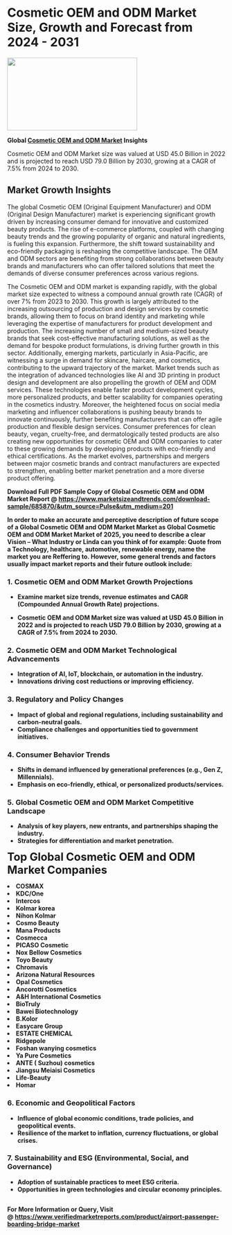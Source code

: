 <H1>Cosmetic OEM and ODM Market Size, Growth and Forecast from 2024 - 2031</H1><img class="aligncenter size-medium wp-image-584254" src="https://thirdeyenews.in/wp-content/uploads/2024/09/Global-Market-Research-300x168.jpeg" alt="" width="300" height="168" /><p><strong>Global&nbsp;<a href="https://www.marketsizeandtrends.com/download-sample/685870/&amp;utm_source=Pulse&amp;utm_medium=201">Cosmetic OEM and ODM Market</a> Insights</strong></p><p>Cosmetic OEM and ODM Market size was valued at USD 45.0 Billion in 2022 and is projected to reach USD 79.0 Billion by 2030, growing at a CAGR of 7.5% from 2024 to 2030.</p><p><h2>Market Growth Insights</h2> <p>The global Cosmetic OEM (Original Equipment Manufacturer) and ODM (Original Design Manufacturer) market is experiencing significant growth driven by increasing consumer demand for innovative and customized beauty products. The rise of e-commerce platforms, coupled with changing beauty trends and the growing popularity of organic and natural ingredients, is fueling this expansion. Furthermore, the shift toward sustainability and eco-friendly packaging is reshaping the competitive landscape. The OEM and ODM sectors are benefiting from strong collaborations between beauty brands and manufacturers who can offer tailored solutions that meet the demands of diverse consumer preferences across various regions.</p> <p><strong></strong></p> <p>The Cosmetic OEM and ODM market is expanding rapidly, with the global market size expected to witness a compound annual growth rate (CAGR) of over 7% from 2023 to 2030. This growth is largely attributed to the increasing outsourcing of production and design services by cosmetic brands, allowing them to focus on brand identity and marketing while leveraging the expertise of manufacturers for product development and production. The increasing number of small and medium-sized beauty brands that seek cost-effective manufacturing solutions, as well as the demand for bespoke product formulations, is driving further growth in this sector. Additionally, emerging markets, particularly in Asia-Pacific, are witnessing a surge in demand for skincare, haircare, and cosmetics, contributing to the upward trajectory of the market. Market trends such as the integration of advanced technologies like AI and 3D printing in product design and development are also propelling the growth of OEM and ODM services. These technologies enable faster product development cycles, more personalized products, and better scalability for companies operating in the cosmetics industry. Moreover, the heightened focus on social media marketing and influencer collaborations is pushing beauty brands to innovate continuously, further benefiting manufacturers that can offer agile production and flexible design services. Consumer preferences for clean beauty, vegan, cruelty-free, and dermatologically tested products are also creating new opportunities for cosmetic OEM and ODM companies to cater to these growing demands by developing products with eco-friendly and ethical certifications. As the market evolves, partnerships and mergers between major cosmetic brands and contract manufacturers are expected to strengthen, enabling better market penetration and a more diverse product offering. <p><strong></p><p><span class=""><strong>Download Full PDF Sample Copy of Global Cosmetic OEM and ODM Market Report</strong> @ <a href="https://www.marketsizeandtrends.com/download-sample/685870/&amp;utm_source=Pulse&amp;utm_medium=201" target="_blank">https://www.marketsizeandtrends.com/download-sample/685870/&amp;utm_source=Pulse&amp;utm_medium=201</a></span></p><p>In order to make an accurate and perceptive description of future scope of a Global&nbsp;Cosmetic OEM and ODM Market Market as Global&nbsp;Cosmetic OEM and ODM Market Market of 2025, you need to describe a clear Vision &ndash; What Industry or Linda can you think of for example: Quote from a Technology, healthcare, automotive, renewable energy, name the market you are Reffering to. However, some general trends and factors usually impact market reports and their future outlook include:</p><h3>1.&nbsp;<strong>Cosmetic OEM and ODM Market Growth Projections</strong></h3><ul><li>Examine market size trends, revenue estimates and CAGR (Compounded Annual Growth Rate) projections.</li><li><p>Cosmetic OEM and ODM Market size was valued at USD 45.0 Billion in 2022 and is projected to reach USD 79.0 Billion by 2030, growing at a CAGR of 7.5% from 2024 to 2030.</p></li></ul><h3>2.&nbsp;<strong>Cosmetic OEM and ODM Market Technological Advancements</strong></h3><ul><li>Integration of AI, IoT, blockchain, or automation in the industry.</li><li>Innovations driving cost reductions or improving efficiency.</li></ul><h3>3.&nbsp;<strong>Regulatory and Policy Changes</strong></h3><ul><li>Impact of global and regional regulations, including sustainability and carbon-neutral goals.</li><li>Compliance challenges and opportunities tied to government initiatives.</li></ul><h3>4.&nbsp;<strong>Consumer Behavior Trends</strong></h3><ul><li>Shifts in demand influenced by generational preferences (e.g., Gen Z, Millennials).</li><li>Emphasis on eco-friendly, ethical, or personalized products/services.</li></ul><h3>5.&nbsp;<strong>Global Cosmetic OEM and ODM Market Competitive Landscape</strong></h3><ul><li>Analysis of key players, new entrants, and partnerships shaping the industry.</li><li>Strategies for differentiation and market penetration.</li></ul><p data-pm-slice="1 1 []"><span style="color: inherit; font-family: inherit; font-size: 25px;">Top Global Cosmetic OEM and ODM Market Companies</span></p><div class="" data-test-id=""><p><li>COSMAX</li><li> KDC/One</li><li> Intercos</li><li> Kolmar korea</li><li> Nihon Kolmar</li><li> Cosmo Beauty</li><li> Mana Products</li><li> Cosmecca</li><li> PICASO Cosmetic</li><li> Nox Bellow Cosmetics</li><li> Toyo Beauty</li><li> Chromavis</li><li> Arizona Natural Resources</li><li> Opal Cosmetics</li><li> Ancorotti Cosmetics</li><li> A&H International Cosmetics</li><li> BioTruly</li><li> Bawei Biotechnology</li><li> B.Kolor</li><li> Easycare Group</li><li> ESTATE CHEMICAL</li><li> Ridgepole</li><li> Foshan wanying cosmetics</li><li> Ya Pure Cosmetics</li><li> ANTE ( Suzhou) cosmetics</li><li> Jiangsu Meiaisi Cosmetics</li><li> Life-Beauty</li><li> Homar</li></p></div><h3>6.&nbsp;<strong>Economic and Geopolitical Factors</strong></h3><ul><li>Influence of global economic conditions, trade policies, and geopolitical events.</li><li>Resilience of the market to inflation, currency fluctuations, or global crises.</li></ul><h3>7.&nbsp;<strong>Sustainability and ESG (Environmental, Social, and Governance)</strong></h3><ul><li>Adoption of sustainable practices to meet ESG criteria.</li><li>Opportunities in green technologies and circular economy principles.</li></ul><h2><strong style="font-size: 14px;">For More Information or Query, Visit @&nbsp;</strong><a style="background-color: #ffffff; font-size: 14px;" href="https://www.marketsizeandtrends.com/report/cosmetic-oem-and-odm-market/" target="_blank">https://www.verifiedmarketreports.com/product/airport-passenger-boarding-bridge-market</a></h2>
